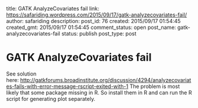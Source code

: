 title: GATK AnalyzeCovariates fail
link: https://safariding.wordpress.com/2015/09/17/gatk-analyzecovariates-fail/
author: safariding
description: 
post_id: 76
created: 2015/09/17 01:54:45
created_gmt: 2015/09/17 01:54:45
comment_status: open
post_name: gatk-analyzecovariates-fail
status: publish
post_type: post

# GATK AnalyzeCovariates fail

See solution here: http://gatkforums.broadinstitute.org/discussion/4294/analyzecovariates-fails-with-error-message-rscript-exited-with-1 The problem is most likely that some package missing in R. So install them in R and can run the R script for generating plot separately.